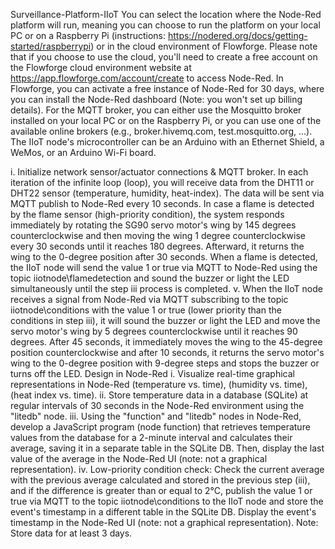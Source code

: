 Surveillance-Platform-IIoT
You can select the location where the Node-Red platform will run, meaning you can choose to run the platform on your local PC or on a Raspberry Pi (instructions: https://nodered.org/docs/getting-started/raspberrypi) or in the cloud environment of Flowforge. Please note that if you choose to use the cloud, you'll need to create a free account on the Flowforge cloud environment website at https://app.flowforge.com/account/create to access Node-Red. In Flowforge, you can activate a free instance of Node-Red for 30 days, where you can install the Node-Red dashboard (Note: you won't set up billing details). For the MQTT broker, you can either use the Mosquitto broker installed on your local PC or on the Raspberry Pi, or you can use one of the available online brokers (e.g., broker.hivemq.com, test.mosquitto.org, ...). The IIoT node's microcontroller can be an Arduino with an Ethernet Shield, a WeMos, or an Arduino Wi-Fi board.

i. Initialize network sensor/actuator connections & MQTT broker. 
In each iteration of the infinite loop (loop), you will receive data from the DHT11 or DHT22 sensor (temperature, humidity, heat-index).
The data will be sent via MQTT publish to Node-Red every 10 seconds. 
In case a flame is detected by the flame sensor (high-priority condition), the system responds immediately by rotating the SG90 servo motor's wing by 145 degrees 
counterclockwise and then moving the wing 1 degree counterclockwise every 30 seconds until it reaches 180 degrees. Afterward, it returns the wing to the 0-degree position after 30 seconds. 
When a flame is detected, the IIoT node will send the value 1 or true via MQTT to Node-Red using the topic iiotnode\flamedetection and sound the buzzer or light the LED simultaneously until the step iii process is completed. v. When the IIoT node receives a signal from Node-Red via MQTT subscribing to the topic iiotnode\conditions with the value 1 or true (lower priority than the conditions in step 
iii), it will sound the buzzer or light the LED and move the servo motor's wing by 5 degrees counterclockwise until it reaches 90 degrees. After 45 seconds, it immediately moves the wing to the 45-degree position counterclockwise and after 10 seconds, it returns the servo motor's wing to the 0-degree position with 9-degree steps and stops the buzzer or turns off the LED. Design in Node-Red i. Visualize real-time graphical representations in Node-Red (temperature vs. time), (humidity vs. time), (heat index vs. time). ii. Store temperature data in a database (SQLite) at regular intervals of 30 seconds in the Node-Red environment using the "litedb" node. iii. Using the "function" and "litedb" nodes in Node-Red, develop a JavaScript program (node function) that retrieves temperature values from the database for a 2-minute interval and calculates their average, saving it in a separate table in the SQLite DB. Then, display the last value of the average in the Node-Red UI (note: not a graphical representation). iv. Low-priority condition check: Check the current average with the previous average calculated and stored in the previous step (iii), and if the difference is greater than or equal to 2°C, publish the value 1 or true via MQTT to the topic iiotnode\conditions to the IIoT node and store the event's timestamp in a different table in the SQLite DB. Display the event's timestamp in the Node-Red UI (note: not a graphical representation). Note: Store data for at least 3 days. 
